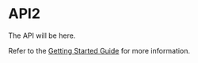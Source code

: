 # API2

The API will be here.

Refer to the [Getting Started Guide](https://api-platform.com/docs/distribution) for more information.

